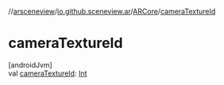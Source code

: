 //[arsceneview](../../../index.md)/[io.github.sceneview.ar](../index.md)/[ARCore](index.md)/[cameraTextureId](camera-texture-id.md)

# cameraTextureId

[androidJvm]\
val [cameraTextureId](camera-texture-id.md): [Int](https://kotlinlang.org/api/latest/jvm/stdlib/kotlin/-int/index.html)
